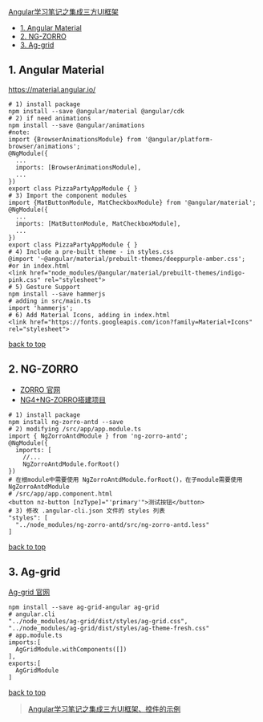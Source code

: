[Angular学习笔记之集成三方UI框架](#top)

- [1. Angular Material](#Material)
- [2. NG-ZORRO](#NG-ZORRO)
- [3. Ag-grid](#Ag-grid)

<h2 id="Material">1. Angular Material</h2>

https://material.angular.io/

```
# 1) install package
npm install --save @angular/material @angular/cdk
# 2) if need animations
npm install --save @angular/animations
#note: 
import {BrowserAnimationsModule} from '@angular/platform-browser/animations';
@NgModule({
  ...
  imports: [BrowserAnimationsModule],
  ...
})
export class PizzaPartyAppModule { }
# 3) Import the component modules
import {MatButtonModule, MatCheckboxModule} from '@angular/material';
@NgModule({
  ...
  imports: [MatButtonModule, MatCheckboxModule],
  ...
})
export class PizzaPartyAppModule { }
# 4) Include a pre-built theme - in styles.css
@import '~@angular/material/prebuilt-themes/deeppurple-amber.css';
#or in index.html
<link href="node_modules/@angular/material/prebuilt-themes/indigo-pink.css" rel="stylesheet">
# 5) Gesture Support
npm install --save hammerjs
# adding in src/main.ts
import 'hammerjs';
# 6) Add Material Icons, adding in index.html
<link href="https://fonts.googleapis.com/icon?family=Material+Icons" rel="stylesheet">
```

[back to top](#top)

 <h2 id="NG-ZORRO">2. NG-ZORRO</h2>
 
- [ZORRO 官网](https://ng.ant.design/)
- [NG4+NG-ZORRO搭建项目](https://blog.csdn.net/gaiery/article/details/79195041)

```shell
# 1) install package
npm install ng-zorro-antd --save
# 2) modifying /src/app/app.module.ts
import { NgZorroAntdModule } from 'ng-zorro-antd';
@NgModule({
  imports: [
    //...
    NgZorroAntdModule.forRoot()
})
# 在根module中需要使用 NgZorroAntdModule.forRoot()，在子module需要使用 NgZorroAntdModule
# /src/app/app.component.html
<button nz-button [nzType]="'primary'">测试按钮</button>
# 3) 修改 .angular-cli.json 文件的 styles 列表
"styles": [
  "../node_modules/ng-zorro-antd/src/ng-zorro-antd.less"
]
```
 
[back to top](#top)

 <h2 id="Ag-grid">3. Ag-grid</h2>
 
[Ag-grid 官网](https://www.ag-grid.com/)

```shell
npm install --save ag-grid-angular ag-grid
# angular.cli
"../node_modules/ag-grid/dist/styles/ag-grid.css",
"../node_modules/ag-grid/dist/styles/ag-theme-fresh.css"
# app.module.ts
imports:[
  AgGridModule.withComponents([])
],
exports:[
  AgGridModule
]
```

[back to top](#top)

> [Angular学习笔记之集成三方UI框架、控件的示例](https://segmentfault.com/a/1190000013931868)
